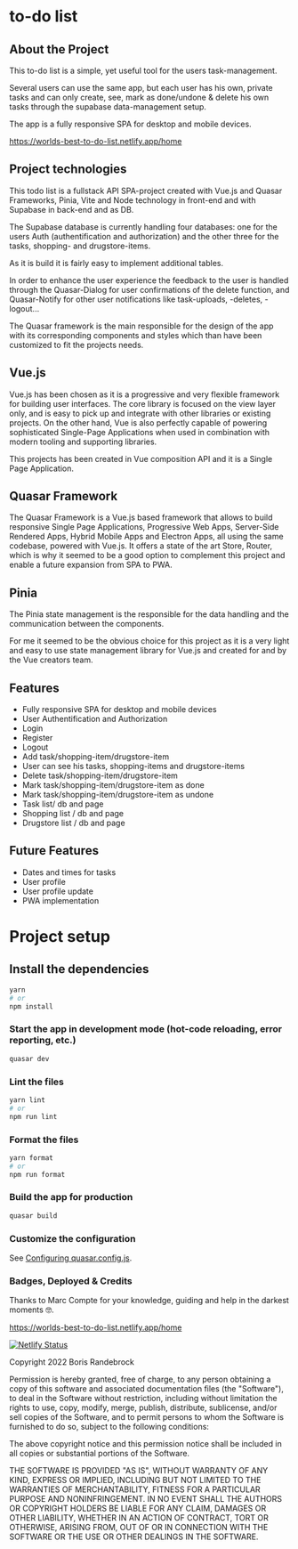 # to-do list

## About the Project

This to-do list is a simple, yet useful tool for the users task-management.

Several users can use the same app, but each user has his own, private tasks and can only create, see, mark as done/undone & delete his own tasks through the supabase data-management setup.

The app is a fully responsive SPA for desktop and mobile devices.

https://worlds-best-to-do-list.netlify.app/home

## Project technologies

This todo list is a fullstack API SPA-project created with Vue.js and Quasar Frameworks, Pinia, Vite and Node technology in front-end and with Supabase in back-end and as DB.

The Supabase database is currently handling four databases: one for the users Auth (authentification and authorization) and the other three for the tasks, shopping- and drugstore-items.

As it is build it is fairly easy to implement additional tables.

In order to enhance the user experience the feedback to the user is handled through the Quasar-Dialog for user confirmations of the delete function, and Quasar-Notify for other user notifications like task-uploads, -deletes, -logout...

The Quasar framework is the main responsible for the design of the app with its corresponding components and styles which than have been customized to fit the projects needs.

## Vue.js

Vue.js has been chosen as it is a progressive and very flexible framework for building user interfaces.
The core library is focused on the view layer only, and is easy to pick up and integrate with other libraries or existing projects. On the other hand, Vue is also perfectly capable of powering sophisticated Single-Page Applications when used in combination with modern tooling and supporting libraries.

This projects has been created in Vue composition API and it is a Single Page Application.

## Quasar Framework

The Quasar Framework is a Vue.js based framework that allows to build responsive Single Page Applications, Progressive Web Apps, Server-Side Rendered Apps, Hybrid Mobile Apps and Electron Apps, all using the same codebase, powered with Vue.js. It offers a state of the art Store, Router, which is why it seemed to be a good option to complement this project and enable a future expansion from SPA to PWA.

## Pinia

The Pinia state management is the responsible for the data handling and the communication between the components.

For me it seemed to be the obvious choice for this project as it is a very light and easy to use state management library for Vue.js and created for and by the Vue creators team.

## Features

- Fully responsive SPA for desktop and mobile devices
- User Authentification and Authorization
- Login
- Register
- Logout
- Add task/shopping-item/drugstore-item
- User can see his tasks, shopping-items and drugstore-items
- Delete task/shopping-item/drugstore-item
- Mark task/shopping-item/drugstore-item as done
- Mark task/shopping-item/drugstore-item as undone
- Task list/ db and page
- Shopping list / db and page
- Drugstore list / db and page

## Future Features

- Dates and times for tasks
- User profile
- User profile update
- PWA implementation

# Project setup

## Install the dependencies

```bash
yarn
# or
npm install
```

### Start the app in development mode (hot-code reloading, error reporting, etc.)

```bash
quasar dev
```

### Lint the files

```bash
yarn lint
# or
npm run lint
```

### Format the files

```bash
yarn format
# or
npm run format
```

### Build the app for production

```bash
quasar build
```

### Customize the configuration

See [Configuring quasar.config.js](https://v2.quasar.dev/quasar-cli-vite/quasar-config-js).

### Badges, Deployed & Credits

Thanks to Marc Compte for your knowledge, guiding and help in the darkest moments 🤓.

https://worlds-best-to-do-list.netlify.app/home

[![Netlify Status](https://api.netlify.com/api/v1/badges/a316bb73-316b-4b3d-a68e-463b2db8f5f2/deploy-status)](https://app.netlify.com/sites/worlds-best-to-do-list/deploys)

Copyright 2022 Boris Randebrock

Permission is hereby granted, free of charge, to any person obtaining a copy of this software and associated documentation files (the "Software"), to deal in the Software without restriction, including without limitation the rights to use, copy, modify, merge, publish, distribute, sublicense, and/or sell copies of the Software, and to permit persons to whom the Software is furnished to do so, subject to the following conditions:

The above copyright notice and this permission notice shall be included in all copies or substantial portions of the Software.

THE SOFTWARE IS PROVIDED "AS IS", WITHOUT WARRANTY OF ANY KIND, EXPRESS OR IMPLIED, INCLUDING BUT NOT LIMITED TO THE WARRANTIES OF MERCHANTABILITY, FITNESS FOR A PARTICULAR PURPOSE AND NONINFRINGEMENT. IN NO EVENT SHALL THE AUTHORS OR COPYRIGHT HOLDERS BE LIABLE FOR ANY CLAIM, DAMAGES OR OTHER LIABILITY, WHETHER IN AN ACTION OF CONTRACT, TORT OR OTHERWISE, ARISING FROM, OUT OF OR IN CONNECTION WITH THE SOFTWARE OR THE USE OR OTHER DEALINGS IN THE SOFTWARE.
